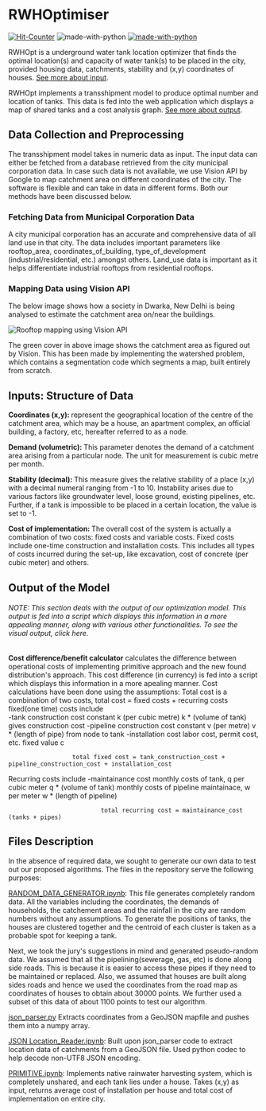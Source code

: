 # RWHOptimiser


[![Hit-Counter](http://hits.dwyl.io/aviral36/RWHOptimiser.svg)](http://hits.dwyl.io/aviral36/RWHOptimiser) 
![made-with-python](https://img.shields.io/badge/Contributors-6-blue.svg)
[![made-with-python](https://img.shields.io/badge/Made%20with-Python-1f425f.svg)](https://www.python.org/)



RWHOpt is a underground water tank location optimizer that finds the optimal location(s) and capacity of water tank(s) to be placed in the city, provided housing data, catchments, stability and (x,y) coordinates of houses. [See more about input](#inputs-structure-of-data).

RWHOpt implements a transshipment model to produce optimal number and location of tanks. This data is fed into the web application which displays a map of shared tanks and a cost analysis graph. [See more about output](#output-of-the-model).

## Data Collection and Preprocessing

The transshipment model takes in numeric data as input. The input data can either be fetched from a database retrieved from the city municipal corporation data. In case such data is not available, we use Vision API by Google to map catchment area on different coordinates of the city. 
The software is flexible and can take in data in different forms. Both our methods have been discussed below.

### Fetching Data from Municipal Corporation Data

A city municipal corporation has an accurate and comprehensive data of all land use in that city. The data includes important parameters like rooftop_area, coordinates_of_building, type_of_development (industrial/residential, etc.) amongst others. Land_use data is important as it helps differentiate industrial rooftops from residential rooftops.

### Mapping Data using Vision API

The below image shows how a society in Dwarka, New Delhi is being analysed to estimate the catchment area on/near the buildings.

![Rooftop mapping using Vision API](https://github.com/aviral36/RWHOptimiser/blob/master/metadata/Webp.net-gifmaker.gif)

The green cover in above image shows the catchment area as figured out by Vision. This has been made by implementing the watershed problem, which contains a segmentation code which segments a map, built entirely from scratch. 

## Inputs: Structure of Data

<strong>Coordinates (x,y): </strong>represent the geographical location of the centre of the catchment area, which may be a house, an apartment complex, an official building, a factory, etc, hereafter referred to as a node.

<strong> Demand (volumetric): </strong> This parameter denotes the demand of a catchment area arising from a particular node. The unit for measurement is cubic metre per month.

<strong> Stability (decimal): </strong> This measure gives the relative stability of a place (x,y) with a decimal numeral ranging from -1 to 10. Instability arises due to various factors like groundwater level, loose ground, existing pipelines, etc. Further, if a tank is impossible to be placed in a certain location, the value is set to -1. 

<strong> Cost of implementation: </strong> The overall cost of the system is actually a combination of two costs: fixed costs and variable costs. Fixed costs include one-time construction and installation costs. This includes all types of costs incurred during the set-up, like excavation, cost of concrete (per cubic meter) and others. 

## Output of the Model 

###### NOTE: This section deals with the output of our optimization model. This output is fed into a script which displays this information in a more appealing manner, along with various other functionalities. To see the visual output, click here.

<strong> Cost difference/benefit calculator</strong> calculates the difference between operational costs of implementing primitive approach and the new found distribution's approach. This cost difference (in currency) is fed into a script which displays this information in a more apealing manner. Cost calculations have been done using the assumptions:
Total cost is a combination of two costs, 
total cost = fixed costs + recurring costs
fixed(one time) costs include  
                               -tank construction cost        constant k (per cubic metre)
                                                              k * (volume of tank) gives construction cost
                               -pipeline construction cost    constant v (per metre)
                                                              v * (length of pipe) from node to tank
                               -installation cost             labor cost, permit cost, etc.
                                                              fixed value c
                                                              
                      total fixed cost = tank_construction_cost + pipeline_construction_cost + installation_cost
                      
Recurring costs include         -maintainance cost            monthly costs of tank, q per cubic meter
                                                              q * (volume of tank)
                                                              monthly costs of pipeline maintainace, w per meter
                                                              w * (length of pipeline)
                                         
                              total recurring cost = maintainance_cost (tanks + pipes)


## Files Description

In the absence of required data, we sought to generate our own data to test out our proposed algorithms. The files in the repository serve the following purposes:

[RANDOM_DATA_GENERATOR.ipynb](https://github.com/aviral36/RWHOptimiser/blob/master/RANDOM_DATA_GENERATOR.ipynb): This file generates completely random data. All the variables including the coordinates, the demands of households, the catchement areas and the rainfall in the city are random numbers without any assumptions. To generate the positions of tanks, the houses are clustered together and the centroid of each cluster is taken as a probable spot for keeping a tank.

Next, we took the jury's suggestions in mind and generated pseudo-random data. We assumed that all the pipelining(sewerage, gas, etc) is done along side roads. This is because it is easier to access these pipes if they need to be maintained or replaced. Also, we assumed that houses are built along sides roads and hence we used the coordinates from the road map as coordinates of houses to obtain about 30000 points. We further used a subset of this data of about 1100 points to test our algorithm.

[json_parser.py](https://github.com/aviral36/RWHOptimiser/blob/master/json_parser.py) Extracts coordinates from a GeoJSON mapfile and pushes them into a numpy array. 

[JSON Location_Reader.ipynb](https://github.com/aviral36/RWHOptimiser/blob/master/JSON_Location_Reader.ipynb): Built upon json_parser code to extract location data of catchments from a GeoJSON file. Used python codec to help decode non-UTF8 JSON encoding. 

[PRIMITIVE.ipynb](https://github.com/aviral36/RWHOptimiser/blob/master/PRIMITIVE.ipynb): Implements native rainwater harvesting system, which is completely unshared, and each tank lies under a house. Takes (x,y) as input, returns average cost of installation per house and total cost of implementation on entire city.
